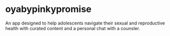 # oyabypinkypromise
An app designed to help adolescents navigate their sexual and reproductive health with curated content and a personal chat with a counsler.
